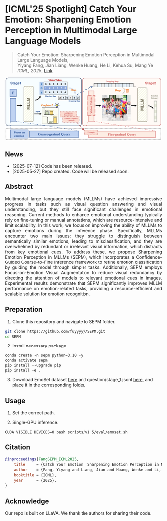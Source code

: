 # [ICML'25 Spotlight] Catch Your Emotion: Sharpening Emotion Perception in Multimodal Large Language Models
> Catch Your Emotion: Sharpening Emotion Perception in Multimodal Large Language Models,            
> Yiyang Fang, Jian Liang, Wenke Huang, He Li, Kehua Su, Mang Ye
> *ICML, 2025*, [Link](https://openreview.net/pdf?id=IYOksPHJKT)
>
> <div align="center">
<img alt="method" src="image/SEPM.png">
</div>

## News
* [2025-07-12] Code has been released.
* [2025-05-27] Repo created. Code will be released soon.

## Abstract
<div align="justify">
Multimodal large language models (MLLMs) have achieved impressive progress in tasks such as visual question answering and visual understanding, but they still face significant challenges in emotional reasoning. Current methods to enhance emotional understanding typically rely on fine-tuning or manual annotations, which are resource-intensive and limit scalability. In this work, we focus on improving the ability of MLLMs to capture emotions during the inference phase. Specifically, MLLMs encounter two main issues: they struggle to distinguish between semantically similar emotions, leading to misclassification, and they are overwhelmed by redundant or irrelevant visual information, which distracts from key emotional cues. To address these, we propose Sharpening Emotion Perception in MLLMs (SEPM), which incorporates a Confidence-Guided Coarse-to-Fine Inference framework to refine emotion classification by guiding the model through simpler tasks. Additionally, SEPM employs Focus-on-Emotion Visual Augmentation to reduce visual redundancy by directing the attention of models to relevant emotional cues in images. Experimental results demonstrate that SEPM significantly improves MLLM performance on emotion-related tasks, providing a resource-efficient and scalable solution for emotion recognition.
</div>

## Preparation
1. Clone this repository and navigate to SEPM folder.
```bash
git clone https://github.com/fuyyyyy/SEPM.git
cd SEPM
```

2. Install necessary package.
```Shell
conda create -n sepm python=3.10 -y
conda activate sepm
pip install --upgrade pip 
pip install -e .
```

3. Download EmoSet dataset [here](https://github.com/JingyuanYY/EmoSet) and question/stage_1.jsonl [here](https://drive.google.com/file/d/1QQCYp0g0VAuV8QprCHf007VBPp3q1FO1/view?usp=sharing), and place it in the corresponding folder.

## Usage
1. Set the correct path.

2. Single-GPU inference.
```Shell
CUDA_VISIBLE_DEVICES=0 bash scripts/v1_5/eval/emoset.sh
```

## Citation
```bibtex
@inproceedings{FangSEPM_ICML2025,
    title     = {Catch Your Emotion: Sharpening Emotion Perception in Multimodal Large Language Models},
    author    = {Fang, Yiyang and Liang, Jian and Huang, Wenke and Li, He and Su, Kehua and Ye, Mang},
    booktitle = {ICML},
    year      = {2025},
}
```


## Acknowledge
Our repo is built on LLaVA. We thank the authors for sharing their code.
